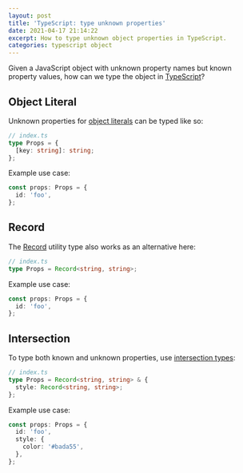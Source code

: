 ```yaml
---
layout: post
title: 'TypeScript: type unknown properties'
date: 2021-04-17 21:14:22
excerpt: How to type unknown object properties in TypeScript.
categories: typescript object
---
```


Given a JavaScript object with unknown property names but known property values, how can we type the object in [TypeScript](https://www.typescriptlang.org/)?

## Object Literal

Unknown properties for [object literals](https://www.typescriptlang.org/docs/handbook/3/objects.html) can be typed like so:

```ts
// index.ts
type Props = {
  [key: string]: string;
};
```

Example use case:

```ts
const props: Props = {
  id: 'foo',
};
```

## Record

The [Record](https://www.typescriptlang.org/docs/handbook/utility-types.html#recordkeystype) utility type also works as an alternative here:

```ts
// index.ts
type Props = Record<string, string>;
```

Example use case:

```ts
const props: Props = {
  id: 'foo',
};
```

## Intersection

To type both known and unknown properties, use [intersection types](https://www.typescriptlang.org/docs/handbook/2/objects.html#intersection-types):

```ts
// index.ts
type Props = Record<string, string> & {
  style: Record<string, string>;
};
```

Example use case:

```ts
const props: Props = {
  id: 'foo',
  style: {
    color: '#bada55',
  },
};
```
